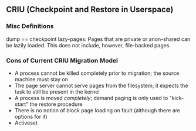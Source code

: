 ## CRIU (Checkpoint and Restore in Userspace)

### Misc Definitions

dump == checkpoint
lazy-pages:
    Pages that are private or anon-shared can be lazily loaded. This does not include, however, file-backed pages.  

### Cons of Current CRIU Migration Model
* A process cannot be killed completely prior to migration; the source machine must stay on
* The page server cannot serve pages from the filesystem; it expects the task to still be present in the kernel
* A process is moved *completely*; demand paging is only used to "kick-start" the restore procedure
* There is no notion of block page loading on fault (although there are options for it)
* Activeset
